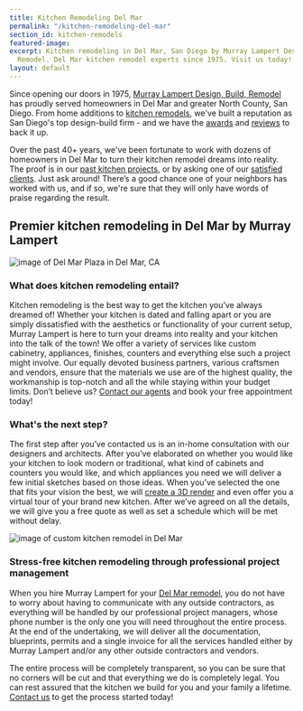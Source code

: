 ```yaml
---
title: Kitchen Remodeling Del Mar
permalink: "/kitchen-remodeling-del-mar"
section_id: kitchen-remodels
featured-image:
excerpt: Kitchen remodeling in Del Mar, San Diego by Murray Lampert Design, Build,
  Remodel. Del Mar kitchen remodel experts since 1975. Visit us today!
layout: default
---
```


Since opening our doors in 1975, [Murray Lampert Design, Build, Remodel](/) has proudly served homeowners in Del Mar and greater North County, San Diego. From home additions to [kitchen remodels](/san-diego-kitchen-remodeling-services), we've built a reputation as San Diego's top design-build firm - and we have the [awards](/another-better-business-bureau-torch-award/) and [reviews](/reviews) to back it up.

Over the past 40+ years, we've been fortunate to work with dozens of homeowners in Del Mar to turn their kitchen remodel dreams into reality. The proof is in our [past kitchen projects](/kitchen-remodel-gallery), or by asking one of our [satisfied clients](/testimonials). Just ask around! There’s a good chance one of your neighbors has worked with us, and if so, we're sure that they will only have words of praise regarding the result.

## Premier kitchen remodeling in Del Mar by Murray Lampert

![image of Del Mar Plaza in Del Mar, CA](https://upload.wikimedia.org/wikipedia/en/9/9c/Plaza_at_Del_Mar.jpg "Del Mar Plaza in Del Mar, CA")

### What does kitchen remodeling entail?

Kitchen remodeling is the best way to get the kitchen you’ve always dreamed of! Whether your kitchen is dated and falling apart or you are simply dissatisfied with the aesthetics or functionality of your current setup, Murray Lampert is here to turn your dreams into reality and your kitchen into the talk of the town! We offer a variety of services like custom cabinetry, appliances, finishes, counters and everything else such a project might involve. Our equally devoted business partners, various craftsmen and vendors, ensure that the materials we use are of the highest quality, the workmanship is top-notch and all the while staying within your budget limits. Don’t believe us? <a href="http://murraylampert.com/contact/">Contact our agents</a> and book your free appointment today!

### What's the next step?

The first step after you’ve contacted us is an in-home consultation with our designers and architects. After you’ve elaborated on whether you would like your kitchen to look modern or traditional, what kind of cabinets and counters you would like, and which appliances you need we will deliver a few initial sketches based on those ideas. When you’ve selected the one that fits your vision the best, we will <a href="http://murraylampert.com/3d-architectural-rendering-services/">create a 3D render</a> and even offer you a virtual tour of your brand new kitchen. After we’ve agreed on all the details, we will give you a free quote as well as set a schedule which will be met without delay.

![image of custom kitchen remodel in Del Mar](uploads/Open-Space-Kitchen-Home-Remodeling-Escondido.jpg "Del Mar Kitchen Remodel")

### Stress-free kitchen remodeling through professional project management

When you hire Murray Lampert for your [Del Mar remodel](/service-locations/del-mar-design-build-and-remodel-services/), you do not have to worry about having to communicate with any outside contractors, as everything will be handled by our professional project managers, whose phone number is the only one you will need throughout the entire process. At the end of the undertaking, we will deliver all the documentation, blueprints, permits and a single invoice for all the services handled either by Murray Lampert and/or any other outside contractors and vendors.

The entire process will be completely transparent, so you can be sure that no corners will be cut and that everything we do is completely legal. You can rest assured that the kitchen we build for you and your family a lifetime. [Contact us](#quick-contact) to get the process started today!

